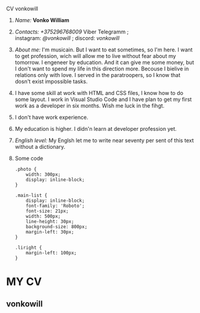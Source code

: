    CV vonkowill    

1.  _Name:_ **Vonko William**
2.  _Contacts:_ _+375296768009_ Viber Telegramm ;  
    instagram: _@vonkowill_ ; discord: _vonkowill_
3.  _About me:_ I'm musicain. But I want to eat sometimes, so I'm here. I want to get profession, wich will allow me to live without fear about my tomorrow. I engeneer by education. And it can give me some money, but I don't want to spend my life in this direction more. Becouse I bielive in relations only with love. I served in the paratroopers, so I know that dosn't exist impossible tasks.
4.  I have some skill at work with HTML and CSS files, I know how to do some layout. I work in Visual Studio Code and I have plan to get my first work as a developer in six months. Wish me luck in the fihgt.
5.  I don't have work experience.
6.  My education is higher. I didn'n learn at developer profession yet.
7.  _English level:_ My Englsh let me to write near seventy per sent of this text without a dictionary.
8.  Some code
    
        .photo {
            width: 300px;
            display: inline-block;
        }
        
        .main-list {
            display: inline-block;
            font-family: 'Roboto';
            font-size: 21px;   
            width: 500px;
            line-height: 30px;   
            background-size: 800px;
            margin-left: 30px;
        } 
        
        .liright {
            margin-left: 100px;
        }
    

MY CV
=====

vonkowill
---------